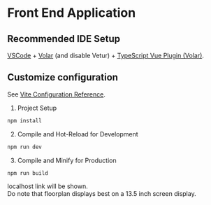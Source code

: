 # Front End Application


## Recommended IDE Setup

[VSCode](https://code.visualstudio.com/) + [Volar](https://marketplace.visualstudio.com/items?itemName=Vue.volar) (and disable Vetur) + [TypeScript Vue Plugin (Volar)](https://marketplace.visualstudio.com/items?itemName=Vue.vscode-typescript-vue-plugin).

## Customize configuration

See [Vite Configuration Reference](https://vitejs.dev/config/).

1. Project Setup

```sh
npm install
```

2. Compile and Hot-Reload for Development

```sh
npm run dev
```

3. Compile and Minify for Production

```sh
npm run build
```
localhost link will be shown.  
Do note that floorplan displays best on a 13.5 inch screen display.